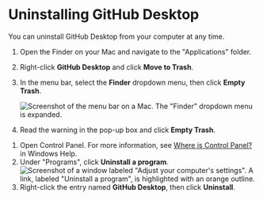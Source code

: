 # Uninstalling GitHub Desktop

You can uninstall GitHub Desktop from your computer at any time.

<div class="ghd-tool mac">

1. Open the Finder on your Mac and navigate to the "Applications" folder.
1. Right-click **GitHub Desktop** and click **Move to Trash**.
1. In the menu bar, select the **Finder** dropdown menu, then click **Empty Trash**.

   ![Screenshot of the menu bar on a Mac. The "Finder" dropdown menu is expanded.](/assets/images/help/desktop/mac-empty-trash-menu.png)

1. Read the warning in the pop-up box and click **Empty Trash**.

</div>

<div class="ghd-tool windows">

1. Open Control Panel. For more information, see [Where is Control Panel?](https://support.microsoft.com/en-us/help/13764/windows-where-is-control-panel) in Windows Help.
1. Under "Programs", click **Uninstall a program**.
   ![Screenshot of a window labeled "Adjust your computer's settings". A link, labeled "Uninstall a program", is highlighted with an orange outline.](/assets/images/help/desktop/windows-uninstall-a-program.png)
1. Right-click the entry named **GitHub Desktop**, then click **Uninstall**.

</div>
